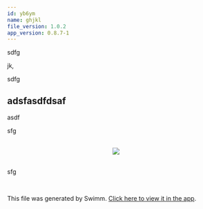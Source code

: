 ```yaml
---
id: yb6ym
name: ghjkl
file_version: 1.0.2
app_version: 0.8.7-1
---
```


sdfg

jk,




sdfg

## adsfasdfdsaf

asdf




sfg

<br/>

<div align="center"><img src="https://firebasestorage.googleapis.com/v0/b/swimm-dev-content/o/repositories%2FZ2l0aHViJTNBJTNBZ3ltJTNBJTNBZ2lsYWRheA%3D%3D%2Fac0a2cfd-c193-4385-aedd-c3b683a0d203.png?alt=media&token=68976f3f-9696-4f13-9503-32918d5bf7b2" style="width:'50%'"/></div>

<br/>

sfg

<br/>

This file was generated by Swimm. [Click here to view it in the app](http://localhost:5001/repos/Z2l0aHViJTNBJTNBZ3ltJTNBJTNBZ2lsYWRheA==/docs/yb6ym).